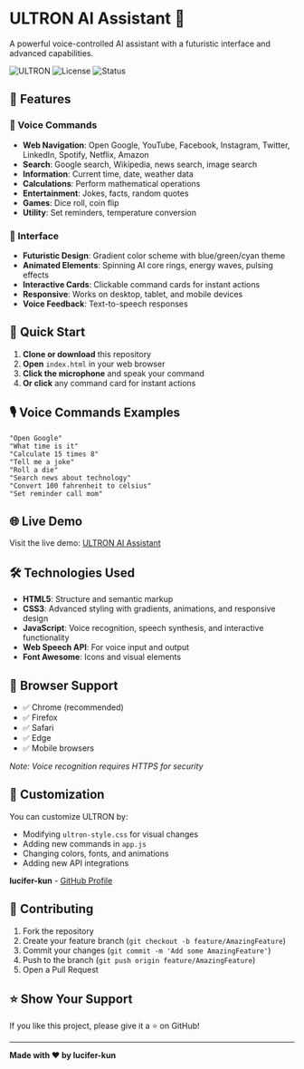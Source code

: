 # ULTRON AI Assistant 🤖

A powerful voice-controlled AI assistant with a futuristic interface and advanced capabilities.

![ULTRON](https://img.shields.io/badge/AI-ULTRON-blue?style=for-the-badge)
![License](https://img.shields.io/badge/License-MIT-green?style=for-the-badge)
![Status](https://img.shields.io/badge/Status-Online-brightgreen?style=for-the-badge)

## 🚀 Features

### 🎤 Voice Commands
- **Web Navigation**: Open Google, YouTube, Facebook, Instagram, Twitter, LinkedIn, Spotify, Netflix, Amazon
- **Search**: Google search, Wikipedia, news search, image search
- **Information**: Current time, date, weather data
- **Calculations**: Perform mathematical operations
- **Entertainment**: Jokes, facts, random quotes
- **Games**: Dice roll, coin flip
- **Utility**: Set reminders, temperature conversion

### 🎨 Interface
- **Futuristic Design**: Gradient color scheme with blue/green/cyan theme
- **Animated Elements**: Spinning AI core rings, energy waves, pulsing effects
- **Interactive Cards**: Clickable command cards for instant actions
- **Responsive**: Works on desktop, tablet, and mobile devices
- **Voice Feedback**: Text-to-speech responses

## 🎯 Quick Start

1. **Clone or download** this repository
2. **Open** `index.html` in your web browser
3. **Click the microphone** and speak your command
4. **Or click** any command card for instant actions

## 🎙️ Voice Commands Examples

```
"Open Google"
"What time is it"
"Calculate 15 times 8"
"Tell me a joke"
"Roll a die"
"Search news about technology"
"Convert 100 fahrenheit to celsius"
"Set reminder call mom"
```

## 🌐 Live Demo

Visit the live demo: [ULTRON AI Assistant](https://lucifer-kun.github.io/ultron-ai-assistant)

## 🛠️ Technologies Used

- **HTML5**: Structure and semantic markup
- **CSS3**: Advanced styling with gradients, animations, and responsive design
- **JavaScript**: Voice recognition, speech synthesis, and interactive functionality
- **Web Speech API**: For voice input and output
- **Font Awesome**: Icons and visual elements

## 📱 Browser Support

- ✅ Chrome (recommended)
- ✅ Firefox
- ✅ Safari
- ✅ Edge
- ✅ Mobile browsers

*Note: Voice recognition requires HTTPS for security*

## 🎨 Customization

You can customize ULTRON by:
- Modifying `ultron-style.css` for visual changes
- Adding new commands in `app.js`
- Changing colors, fonts, and animations
- Adding new API integrations

**lucifer-kun** - [GitHub Profile](https://github.com/lucifer-kun)

## 🤝 Contributing

1. Fork the repository
2. Create your feature branch (`git checkout -b feature/AmazingFeature`)
3. Commit your changes (`git commit -m 'Add some AmazingFeature'`)
4. Push to the branch (`git push origin feature/AmazingFeature`)
5. Open a Pull Request

## ⭐ Show Your Support

If you like this project, please give it a ⭐ on GitHub!

---

**Made with ❤️ by lucifer-kun**
